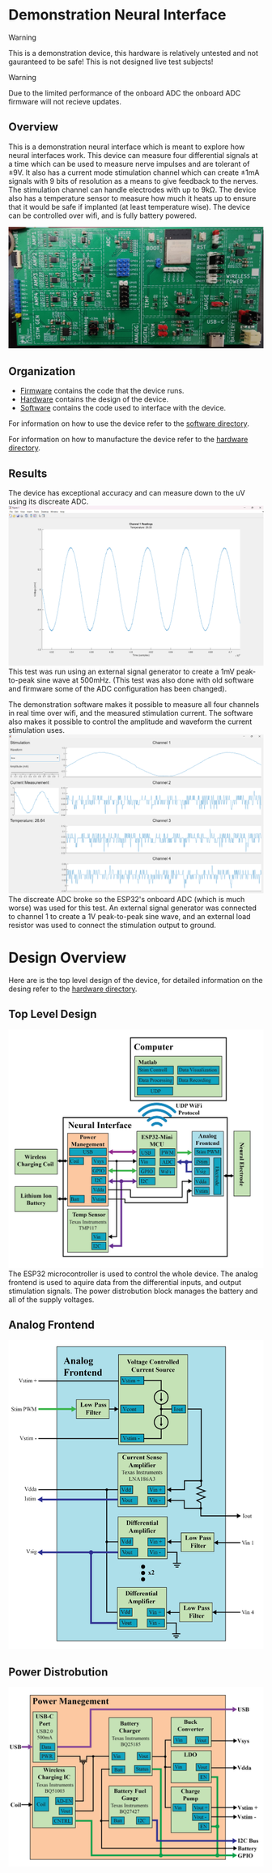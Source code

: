 # Demonstration Neural Interface
>[!warning]
>This is a demonstration device, this hardware is relatively untested and not gauranteed to be safe! This is not designed live test subjects!

>[!warning]
>Due to the limited performance of the onboard ADC the onboard ADC firmware will not recieve updates.

## Overview
This is a demonstration neural interface which is meant to explore how neural interfaces work.  This device can measure four differential signals at a time which can be used to measure nerve impulses and are tolerant of ±9V. It also has a current mode stimulation channel which can create ±1mA signals with 9 bits of resolution as a means to give feedback to the nerves. The stimulation channel can handle electrodes with up to 9kΩ. The device also has a temperature sensor to measure how much it heats up to ensure that it would be safe if implanted (at least temperature wise). The device can be controlled over wifi, and is fully battery powered.

![Manufactured device](/Figures/manufactured_device.jpg)

## Organization
- [Firmware](/Firmware/Neural_Demo/) contains the code that the device runs.
- [Hardware](/Hardware/) contains the design of the device.
- [Software](/Software/) contains the code used to interface with the device.

For information on how to use the device refer to the [software directory](/Software/).

For information on how to manufacture the device refer to the [hardware directory](/Hardware/).

## Results
The device has exceptional accuracy and can measure down to the uV using its discreate ADC.
![Low Voltage Test](/Figures/1mV_test.png)
This test was run using an external signal generator to create a 1mV peak-to-peak sine wave at 500mHz. (This test was also done with old software and firmware some of the ADC configuration has been changed).

The demonstration software makes it possible to measure all four channels in real time over wifi, and the measured stimulation current. The software also makes it possible to control the amplitude and waveform the current stimulation uses.
![Full sweet](/Figures/current_measurement_sine.png)
The discreate ADC broke so the ESP32's onboard ADC (which is much worse) was used for this test. An external signal generator was connected to channel 1 to create a 1V peak-to-peak sine wave, and an external load resistor was used to connect the stimulation output to ground.

# Design Overview
Here are is the top level design of the device, for detailed information on the desing refer to the [hardware directory](Hardware).

## Top Level Design
![Top level block diagram](/Figures/Top_Level.png)
The ESP32 microcontroller is used to control the whole device. The analog frontend is used to aquire data from the differential inputs, and output stimulation signals. The power distrobution block manages the battery and all of the supply voltages.

## Analog Frontend
![Analog frontend block diagram](/Figures/Analog_Frontend.png)

## Power Distrobution
![Power Distrobution block diagram](/Figures/Power_Distrobution.png)
